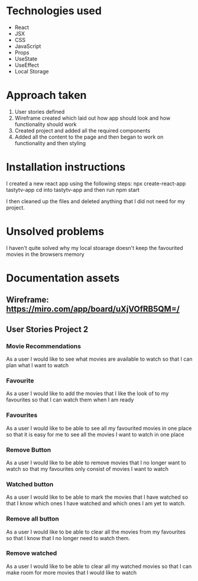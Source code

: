 # Technologies used

- React
- JSX
- CSS
- JavaScript
- Props
- UseState
- UseEffect
- Local Storage


# Approach taken 

1) User stories defined
2) Wireframe created which laid out how app should look and how functionality should work
3) Created project and added all the required components
4) Added all the content to the page and then began to work on functionality and then styling

# Installation instructions

I created a new react app using the following steps:
npx create-react-app tastytv-app
cd into tastytv-app and then run npm start

I then cleaned up the files and deleted anything that I did not need for my project.

# Unsolved problems

I haven't quite solved why my local stoarage doesn't keep the favourited movies in the browsers memory 

# Documentation assets

## Wireframe: https://miro.com/app/board/uXjVOfRB5QM=/ 

## User Stories Project 2

### Movie Recommendations
As a user I would like to see what movies are available to watch so that I can plan what I want to watch

### Favourite
As a user I would like to add the movies that I like the look of to my favourites so that I can watch them when I am ready

### Favourites
As a user I would like to be able to see all my favourited movies in one place so that it is easy for me to see all the movies I want to watch in one place

### Remove Button
As a user I would like to be able to remove movies that I no longer want to watch so that my favourites only consist of movies I want to watch

### Watched button
As a user I would like to be able to mark the movies that I have watched so that I know which ones I have watched and which ones I am yet to watch. 

### Remove all button
As a user I would like to be able to clear all the movies from my favourites so that I know that I no longer need to watch them.

### Remove watched
As a user I would like to be able to clear all my watched movies so that I can make room for more movies that I would like to watch

